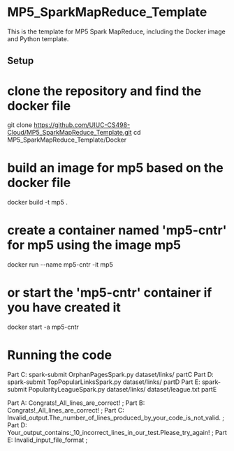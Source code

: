 # MP5_SparkMapReduce_Template
This is the template for MP5 Spark MapReduce, including the Docker image and Python template.

## Setup

# clone the repository and find the docker file
git clone https://github.com/UIUC-CS498-Cloud/MP5_SparkMapReduce_Template.git
cd MP5_SparkMapReduce_Template/Docker

# build an image for mp5 based on the docker file
docker build -t mp5 .

# create a container named 'mp5-cntr' for mp5 using the image mp5
docker run --name mp5-cntr -it mp5
# or start the 'mp5-cntr' container if you have created it
docker start -a mp5-cntr

# Running the code 

Part C:
spark-submit OrphanPagesSpark.py dataset/links/ partC
Part D:
spark-submit TopPopularLinksSpark.py dataset/links/ partD
Part E:
spark-submit PopularityLeagueSpark.py dataset/links/ dataset/league.txt partE

Part A: Congrats!_All_lines_are_correct!      ;
Part B: Congrats!_All_lines_are_correct!      ;
Part C: Invalid_output.The_number_of_lines_produced_by_your_code_is_not_valid.      ;
Part D: Your_output_contains:_10_incorrect_lines_in_our_test.Please_try_again!      ;
Part E: Invalid_input_file_format      ;


